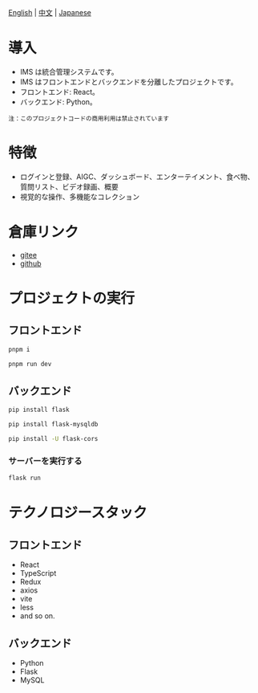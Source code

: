 [English](/README.md) | [中文](/README_zh-CN.md) | [Japanese](/README_ja-JP.md)

# 導入
- IMS は統合管理システムです。
- IMS はフロントエンドとバックエンドを分離したプロジェクトです。
- フロントエンド: React。
- バックエンド: Python。
```
注：このプロジェクトコードの商用利用は禁止されています
```

# 特徴
- ログインと登録、AIGC、ダッシュボード、エンターテイメント、食べ物、質問リスト、ビデオ録画、概要
- 視覚的な操作、多機能なコレクション

# 倉庫リンク
- [gitee](https://gitee.com/xian-jin/IMS)
- [github](https://github.com/LiuXianJing/IMS)

# プロジェクトの実行
## フロントエンド
```bash
pnpm i
```
```bash
pnpm run dev
```
## バックエンド
```bash
pip install flask
```
```bash
pip install flask-mysqldb
```
```bash
pip install -U flask-cors
```
### サーバーを実行する
```bash
flask run
```

# テクノロジースタック
## フロントエンド
- React
- TypeScript
- Redux
- axios
- vite
- less
- and so on.
## バックエンド
- Python
- Flask
- MySQL
